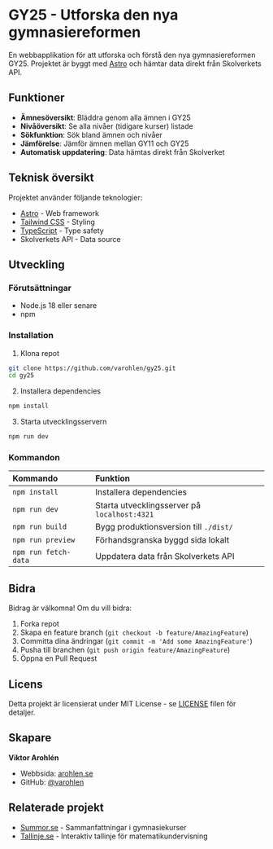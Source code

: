 # GY25 - Utforska den nya gymnasiereformen

En webbapplikation för att utforska och förstå den nya gymnasiereformen GY25. Projektet är byggt med [Astro](https://astro.build) och hämtar data direkt från Skolverkets API.

## Funktioner

- **Ämnesöversikt**: Bläddra genom alla ämnen i GY25
- **Nivåöversikt**: Se alla nivåer (tidigare kurser) listade
- **Sökfunktion**: Sök bland ämnen och nivåer
- **Jämförelse**: Jämför ämnen mellan GY11 och GY25
- **Automatisk uppdatering**: Data hämtas direkt från Skolverket

## Teknisk översikt

Projektet använder följande teknologier:

- [Astro](https://astro.build) - Web framework
- [Tailwind CSS](https://tailwindcss.com) - Styling
- [TypeScript](https://www.typescriptlang.org) - Type safety
- Skolverkets API - Data source

## Utveckling

### Förutsättningar

- Node.js 18 eller senare
- npm

### Installation

1. Klona repot
```bash
git clone https://github.com/varohlen/gy25.git
cd gy25
```

2. Installera dependencies
```bash
npm install
```

3. Starta utvecklingsservern
```bash
npm run dev
```

### Kommandon

| Kommando                  | Funktion                                         |
| :----------------------- | :----------------------------------------------- |
| `npm install`            | Installera dependencies                          |
| `npm run dev`            | Starta utvecklingsserver på `localhost:4321`     |
| `npm run build`          | Bygg produktionsversion till `./dist/`           |
| `npm run preview`        | Förhandsgranska byggd sida lokalt               |
| `npm run fetch-data`     | Uppdatera data från Skolverkets API             |

## Bidra

Bidrag är välkomna! Om du vill bidra:

1. Forka repot
2. Skapa en feature branch (`git checkout -b feature/AmazingFeature`)
3. Committa dina ändringar (`git commit -m 'Add some AmazingFeature'`)
4. Pusha till branchen (`git push origin feature/AmazingFeature`)
5. Öppna en Pull Request

## Licens

Detta projekt är licensierat under MIT License - se [LICENSE](LICENSE) filen för detaljer.

## Skapare

**Viktor Arohlén**

- Webbsida: [arohlen.se](https://arohlen.se)
- GitHub: [@varohlen](https://github.com/varohlen)

## Relaterade projekt

- [Summor.se](https://summor.se) - Sammanfattningar i gymnasiekurser
- [Tallinje.se](https://tallinje.se) - Interaktiv tallinje för matematikundervisning
